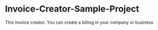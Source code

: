 # Invoice-Creator-Sample-Project
This invoice creator. You can create a billing in your company or business 
